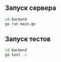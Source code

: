## Запуск сервера

```bash
cd backend
go run main.go
```

## Запуск тестов

```bash
cd backend
go test -v
```
